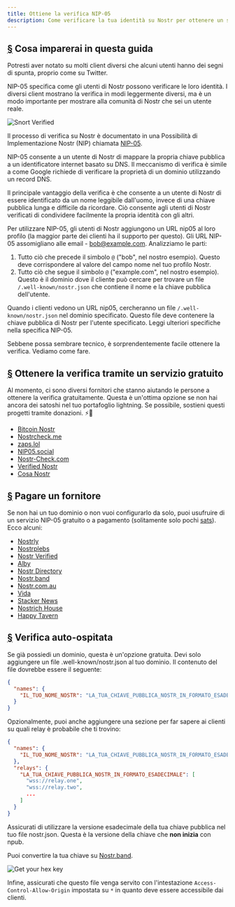 ```yaml
---
title: Ottiene la verifica NIP-05
description: Come verificare la tua identità su Nostr per ottenere un segno di verifica e un modo più facile per condividere il tuo account.
---
```


## [§](#cosa-imparerai) Cosa imparerai in questa guida

Potresti aver notato su molti client diversi che alcuni utenti hanno dei segni di spunta, proprio come su Twitter.

NIP-05 specifica come gli utenti di Nostr possono verificare le loro identità. I diversi client mostrano la verifica in modi leggermente diversi, ma è un modo importante per mostrare alla comunità di Nostr che sei un utente reale.

![Snort Verified](/images/snort-verified.webp)

Il processo di verifica su Nostr è documentato in una Possibilità di Implementazione Nostr (NIP) chiamata [NIP-05](https://github.com/nostr-protocol/nips/blob/master/05.md).

NIP-05 consente a un utente di Nostr di mappare la propria chiave pubblica a un identificatore internet basato su DNS. Il meccanismo di verifica è simile a come Google richiede di verificare la proprietà di un dominio utilizzando un record DNS.

Il principale vantaggio della verifica è che consente a un utente di Nostr di essere identificato da un nome leggibile dall'uomo, invece di una chiave pubblica lunga e difficile da ricordare. Ciò consente agli utenti di Nostr verificati di condividere facilmente la propria identità con gli altri.

Per utilizzare NIP-05, gli utenti di Nostr aggiungono un URL nip05 al loro profilo (la maggior parte dei clienti ha il supporto per questo). Gli URL NIP-05 assomigliano alle email - bob@example.com. Analizziamo le parti:

1. Tutto ciò che precede il simbolo `@` ("bob", nel nostro esempio). Questo deve corrispondere al valore del campo nome nel tuo profilo Nostr.
1. Tutto ciò che segue il simbolo `@` ("example.com", nel nostro esempio). Questo è il dominio dove il cliente può cercare per trovare un file `/.well-known/nostr.json` che contiene il nome e la chiave pubblica dell'utente.

Quando i clienti vedono un URL nip05, cercheranno un file `/.well-known/nostr.json` nel dominio specificato. Questo file deve contenere la chiave pubblica di Nostr per l'utente specificato. Leggi ulteriori specifiche nella specifica NIP-05.

Sebbene possa sembrare tecnico, è sorprendentemente facile ottenere la verifica. Vediamo come fare.

## [§](#verifica-gratuito) Ottenere la verifica tramite un servizio gratuito

Al momento, ci sono diversi fornitori che stanno aiutando le persone a ottenere la verifica gratuitamente. Questa è un'ottima opzione se non hai ancora dei satoshi nel tuo portafoglio lightning. Se possibile, sostieni questi progetti tramite donazioni. ⚡🤙

- [Bitcoin Nostr](https://bitcoinnostr.com/)
- [Nostrcheck.me](https://nostrcheck.me)
- [zaps.lol](https://zaps.lol/)
- [NIP05.social](https://nip05.social)
- [Nostr-Check.com](https://nostr-check.com/)
- [Verified Nostr](https://verified-nostr.com/)
- [Cosa Nostr](https://cosanostr.com)

## [§](#verifica-a-pagamento) Pagare un fornitore

Se non hai un tuo dominio o non vuoi configurarlo da solo, puoi usufruire di un servizio NIP-05 gratuito o a pagamento (solitamente solo pochi [sats](https://coinmarketcap.com/alexandria/glossary/satoshi-sats)). Ecco alcuni:

- [Nostrly](https://www.nostrly.com)
- [Nostrplebs](https://nostrplebs.com)
- [Nostr Verified](https://nostrverified.com)
- [Alby](https://getalby.com)
- [Nostr Directory](https://nostr.directory)
- [Nostr.band](https://nip05.nostr.band)
- [Nostr.com.au](https://nostr.com.au)
- [Vida](https://Vida.page)
- [Stacker News](https://stacker.news)
- [Nostrich House](https://nostrich.house)
- [Happy Tavern](https://happytavern.co/nostr-verified)

## [§](#verifica-auto-ospitata) Verifica auto-ospitata

Se già possiedi un dominio, questa è un'opzione gratuita. Devi solo aggiungere un file .well-known/nostr.json al tuo dominio. Il contenuto del file dovrebbe essere il seguente:

```json
{
  "names": {
    "IL_TUO_NOME_NOSTR": "LA_TUA_CHIAVE_PUBBLICA_NOSTR_IN_FORMATO_ESADECIMALE"
  }
}
```

Opzionalmente, puoi anche aggiungere una sezione per far sapere ai clienti su quali relay è probabile che ti trovino:

```json
{
  "names": {
    "IL_TUO_NOME_NOSTR": "LA_TUA_CHIAVE_PUBBLICA_NOSTR_IN_FORMATO_ESADECIMALE"
  },
  "relays": {
    "LA_TUA_CHIAVE_PUBBLICA_NOSTR_IN_FORMATO_ESADECIMALE": [
      "wss://relay.one",
      "wss://relay.two",
      ...
    ]
  }
}
```

Assicurati di utilizzare la versione esadecimale della tua chiave pubblica nel tuo file nostr.json. Questa è la versione della chiave che **non inizia** con npub.

Puoi convertire la tua chiave su [Nostr.band](https://nostr.band).

![Get your hex key](/images/get-hex-key.webp)

Infine, assicurati che questo file venga servito con l'intestazione `Access-Control-Allow-Origin` impostata su `*` in quanto deve essere accessibile dai clienti.
